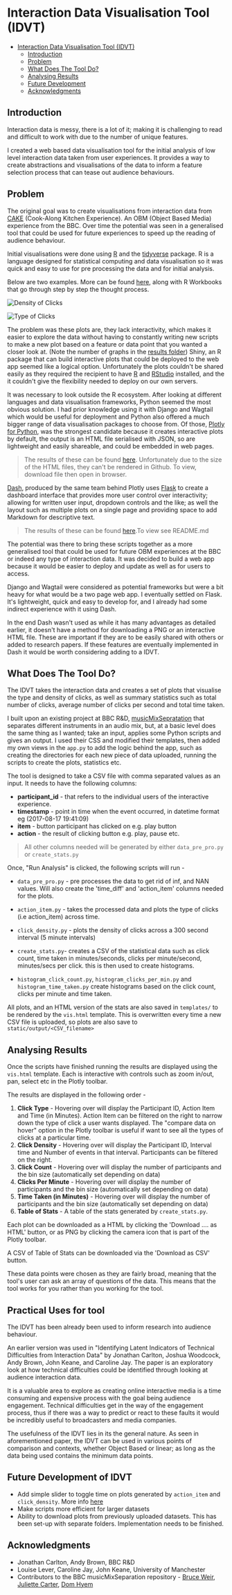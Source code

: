 
# Interaction Data Visualisation Tool (IDVT)

<!-- TOC depthFrom:1 depthTo:6 withLinks:1 updateOnSave:1 orderedList:0 -->

- [Interaction Data Visualisation Tool (IDVT)](#interaction-data-visualisation-tool-idvt)
	- [Introduction](#introduction)
	- [Problem](#problem)
	- [What Does The Tool Do?](#what-does-the-tool-do)
	- [Analysing Results](#analysing-results)
	- [Future Development](#future-development)
	- [Acknowledgments](#acknowledgments)

<!-- /TOC -->

## Introduction

Interaction data is messy, there is a lot of it; making it is challenging to read and difficult to work with due to the number of unique features.

I created a web based data visualisation tool for the initial analysis of low level interaction data taken from user experiences. It provides a way to create abstractions and visualisations of the data to inform a feature selection process that can tease out audience behaviours.  

## Problem

The original goal was to create visualisations from interaction data from
[CAKE](https://www.bbc.co.uk/taster/pilots/cook-along-kitchen-experience)
(Cook-Along Kitchen Experience). An OBM (Object Based Media) experience from the BBC. Over time the potential was seen in a generalised tool that could be used for future experiences to speed up the reading of audience behaviour.


Initial visualisations were done using [R](https://www.r-project.org/) and the [tidyverse](https://www.tidyverse.org/) package. R is a language designed for statistical computing and data visualisation so it was quick and easy to use for pre processing the data and for initial analysis.

Below are two examples. More can be found [here](tests/r/results), along with R Workbooks that go through step by step the thought process.

![Density of Clicks](tests/r/results/1_first_visualisations/2e_sixty_minutes.png)

![Type of Clicks](tests/r/results/1_first_visualisations/types_of_clicks/types_clicks_sixty_minutes.png)

The problem was these plots are, they lack interactivity, which makes it easier to explore the data without having to constantly writing new scripts to make a new plot based on a feature or data point that you wanted a closer look at. (Note the number of graphs in the [results folder](tests/r/results)) Shiny, an R package that can build interactive plots that could be deployed to the web app seemed like a logical option. Unfortunately the plots couldn't be shared easily as they required the recipient to have [R](https://www.r-project.org/) and [RStudio](https://www.rstudio.com/) installed, and the it couldn't give the flexibility needed to deploy on our own servers.

It was necessary to look outside the R ecosystem. After looking at different languages and data visualisation frameworks, Python seemed the most obvious solution. I had prior knowledge using it with Django and Wagtail which would be useful for deployment and Python also offered a much bigger range of data visualisation packages to choose from. Of those, [Plotly for Python](https://plot.ly/d3-js-for-python-and-pandas-charts/), was the strongest candidate because it creates interactive plots by default, the output is an HTML file serialised with JSON, so are lightweight and easily shareable, and could be embedded in web pages.

> The results of these can be found [here](tests/python/results). Unfortunately due to the size of the HTML files, they can't be rendered in Github. To view, download file then open in browser.

[Dash](https://plot.ly/products/dash/), produced by the same team behind Plotly uses [Flask](http://flask.pocoo.org/) to create a dashboard interface that provides more user control over interactivity; allowing for written user input, dropdown controls and the like; as well the layout such as multiple plots on a single page and providing space to add Markdown for descriptive text.  

> The results of these can be found [here](tests/python/src/dash_app).To view see README.md

The potential was there to bring these scripts together as a more generalised tool that could be used for future OBM experiences at the BBC or indeed any type of interaction data. It was decided to build a web app because it would be easier to deploy and update as well as for users to access.

Django and Wagtail were considered as potential frameworks but were a bit heavy for what would be a two page web app. I eventually settled on Flask. It's lightweight, quick and easy to develop for, and I already had some indirect experience with it using Dash.

In the end Dash wasn't used as while it has many advantages as detailed earlier, it doesn't have a method for downloading a PNG or an interactive HTML file. These are important if they are to be easily shared with others or added to research papers. If these features are eventually implemented in Dash it would be worth considering adding to a IDVT.    

## What Does The Tool Do?

The IDVT takes the interaction data and creates a set of plots that visualise the type and density of clicks, as well as summary statistics such as total number of clicks, average number of clicks per second and total time taken.

I built upon an existing project at BBC R&D, [musicMixSepratation](https://github.com/bbc/musicMixSeparation) that separates different instruments in an audio mix, but, at a basic level does the same thing as I wanted; take an input, applies some Python scripts and gives an output. I used their CSS and modified their templates, then added my own views in the `app.py` to add the logic behind the app, such as creating the directories for each new piece of data uploaded, running the scripts to create the plots, statistics etc.

The tool is designed to take a CSV file with comma separated values as an input. It needs to have the following columns:


* **participant_id** - that refers to the individual users of the interactive experience.
* **timestamp** - point in time when the event occurred, in datetime format eg (2017-08-17 19:41:09)
* **item** - button participant has clicked on e.g. play button
* **action** - the result of clicking button e.g. play, pause etc.


> All other columns needed will be generated by either `data_pre_pro.py` or `create_stats.py`

Once, "Run Analysis" is clicked, the following scripts will run -

* `data_pre_pro.py` - pre processes the data to get rid of inf, and NAN values.
Will also create the 'time_diff' and 'action_item' columns needed for the plots.

* `action_item.py` - takes the processed data and plots the type of clicks (i.e action_item) across time.

* `click_density.py` - plots the density of clicks across a 300 second interval (5 minute intervals)

* `create_stats.py`- creates a CSV of the statistical data such as click count, time taken in minutes/seconds, clicks per minute/second, minutes/secs per click.
this is then used to create histograms.

* `histogram_click_count.py`, `histogram_clicks_per_min.py` and `histogram_time_taken.py` create histograms based on the click count, clicks per minute and time taken.

All plots, and an HTML version of the stats are also saved in `templates/` to be rendered by the `vis.html` template. This is overwritten every time a new CSV file is uploaded, so plots are also save to `static/output/<CSV_filename>`


## Analysing Results

Once the scripts have finished running the results are displayed using the `vis.html` template. Each is interactive with controls such as zoom in/out, pan, select etc in the Plotly toolbar.

The results are displayed in the following order -

1. **Click Type** - Hovering over will display the Participant ID, Action Item and Time (in Minutes). Action Item can be filtered on the right to narrow down the type of click a user wants displayed.
The "compare data on hover" option in the Plotly toolbar is useful if want to see all the types of clicks at a particular time.
2. **Click Density** - Hovering over will display the Participant ID, Interval time and Number of events in that interval. Participants can be filtered on the right.
3. **Click Count** - Hovering over will display the number of participants and the bin size (automatically set depending on data)
4. **Clicks Per Minute** - Hovering over will display the number of participants and the bin size (automatically set depending on data)
5. **Time Taken (in Minutes)** - Hovering over will display the number of participants and the bin size (automatically set depending on data)
6. **Table of Stats** - A table of the stats generated by `create_stats.py`.

Each plot can be downloaded as a HTML by clicking the 'Download .... as HTML' button, or as PNG by clicking the camera icon that is part of the Plotly toolbar.

A CSV of Table of Stats can be downloaded via the 'Download as CSV' button.

These data points were chosen as they are fairly broad, meaning that the tool's user can ask an array of questions of the data. This means that the tool works for you rather than you working for the tool.

## Practical Uses for tool

The IDVT has been already been used to inform research into audience behaviour.

An earlier version was used in "Identifying Latent Indicators of Technical Difficulties from Interaction Data" by Jonathan Carlton, Joshua Woodcock, Andy Brown, John Keane, and Caroline Jay. The paper is an exploratory look at how technical difficulties could be identified through looking at audience interaction data.

It is a valuable area to explore as creating online interactive media is a time consuming and expensive process with the goal being audience engagement. Technical difficulties get in the way of the engagement process, thus if there was a way to predict or react to these faults it would be incredibly useful to broadcasters and media companies.

The usefulness of the IDVT lies in its the general nature. As seen in aforementioned paper, the IDVT can be used in various points of comparison and contexts, whether Object Based or linear; as long as the data being used contains the minimum data points.

## Future Development of IDVT

- Add simple slider to toggle time on plots generated by `action_item` and `click_density`. More info [here](https://plot.ly/python/sliders/)
- Make scripts more efficient for larger datasets
- Ability to download plots from previously uploaded datasets. This has been set-up with separate folders. Implementation needs to be finished.

## Acknowledgments

* Jonathan Carlton, Andy Brown, BBC R&D
* Louise Lever, Caroline Jay, John Keane, University of Manchester
* Contributors to the BBC musicMixSeparation repository -
[Bruce Weir](https://github.com/bruceweir), [Juliette Carter](https://github.com/JulietteCarter),
[Dom Hyem](https://github.com/DomHyem)  
